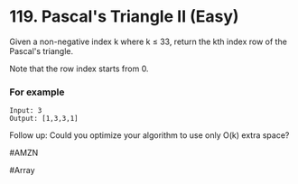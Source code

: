 # 119. Pascal's Triangle II (Easy)

Given a non-negative index k where k ≤ 33, return the kth index row of the Pascal's triangle.

Note that the row index starts from 0.

### For example
```
Input: 3
Output: [1,3,3,1]
```

Follow up:
Could you optimize your algorithm to use only O(k) extra space?

#AMZN

#Array

